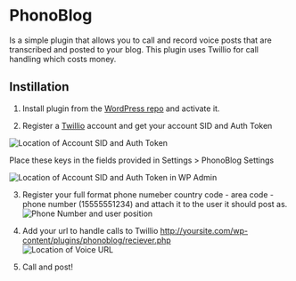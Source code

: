 PhonoBlog
=========
Is a simple plugin that allows you to call and record voice posts that are transcribed and posted to your blog. This plugin uses Twillio for call handling which costs money.

Instillation
------------

1. Install plugin from the [WordPress repo](http://wordpress.org/extend/) and activate it.

2. Register a [Twillio](http://twillio.com) account and get your account SID and Auth Token  
  
![Location of Account SID and Auth Token](http://phonoblog.com/images/twillio-sid-token.png)  
  
Place these keys in the fields provided in Settings > PhonoBlog Settings  
  
![Location of Account SID and Auth Token in WP Admin](http://phonoblog.com/images/ninnypants-sid-token.png)

3. Register your full format phone numeber country code - area code - phone number (15555551234) and attach it to the user it should post as.  
![Phone Number and user position](http://phonoblog.com/images/ninnypants-phone-number.png)

4. Add your url to handle calls to Twillio http://yoursite.com/wp-content/plugins/phonoblog/reciever.php  
![Location of Voice URL](http://phonoblog.com/images/twillio-voice-url.png)

5. Call and post!